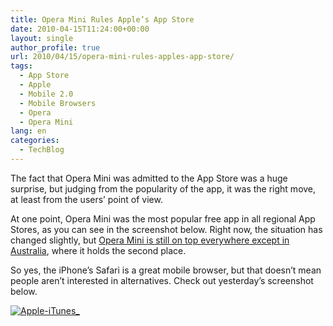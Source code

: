 ```yaml
---
title: Opera Mini Rules Apple’s App Store
date: 2010-04-15T11:24:00+00:00
layout: single
author_profile: true
url: 2010/04/15/opera-mini-rules-apples-app-store/
tags:
  - App Store
  - Apple
  - Mobile 2.0
  - Mobile Browsers
  - Opera
  - Opera Mini
lang: en
categories: 
  - TechBlog
---
```

The fact that Opera Mini was admitted to the App Store was a huge surprise, but judging from the popularity of the app, it was the right move, at least from the users’ point of view. 

At one point, Opera Mini was the most popular free app in all regional App Stores, as you can see in the screenshot below. Right now, the situation has changed slightly, but [Opera Mini is still on top everywhere except in Australia](http://www.apple.com/euro/itunes/charts/apps/top10appstorefree.html), where it holds the second place. 

So yes, the iPhone’s Safari is a great mobile browser, but that doesn’t mean people aren’t interested in alternatives. Check out yesterday’s screenshot below. 

[![Apple-iTunes_](http://lh4.ggpht.com/_vaUVXcmC3OI/S8bwcBSFZ2I/AAAAAAAAB98/FDLL2sDNveg/Apple-iTunes__thumb%5B3%5D.png?imgmax=800 "Apple-iTunes_")](http://lh4.ggpht.com/_vaUVXcmC3OI/S8bwOxmKG0I/AAAAAAAAB94/zU2xN6CS4ZQ/s1600-h/Apple-iTunes_%5B5%5D.png)
